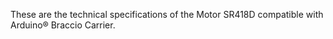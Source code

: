 These are the technical specifications of the Motor SR418D compatible with Arduino® Braccio Carrier.